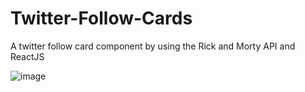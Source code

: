 # Twitter-Follow-Cards
A twitter follow card component by using the Rick and Morty API and ReactJS

![image](https://github.com/MelissaPleitez/Twitter-Follow-Cards/assets/92410851/f043bace-92ca-458e-84a0-5c3634cd0be0)
